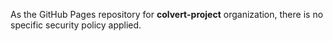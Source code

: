 As the GitHub Pages repository for **colvert-project** organization, there is no specific security policy applied.
